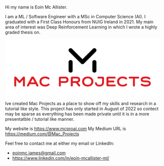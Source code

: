 Hi my name is Eoin Mc Allister. 

I am a ML / Software Engineer with a MSc in Computer Science (AI). I graduated with a First Class Honours from NUIG Ireland in 2021. My main area of interest was Deep Reinforcement Learning in which I wrote a highly graded thesis on.

![alt text](logo_white_background.jpg "Title")

Ive created Mac Projects as a place to show off my skills and research in a tutorial like style. This project has only started in August of 2022 so contect may be sparse as everything has been made private until it is in a more presentatble / tutorial like manner.

My website is https://www.mcproai.com
My Medium URL is https://medium.com/@Mac_Projects

Feel free to contact me at either my email or LinkedIn:
- eoinmc.james@gmail.com
- https://www.linkedin.com/in/eoin-mcallister-ml/
